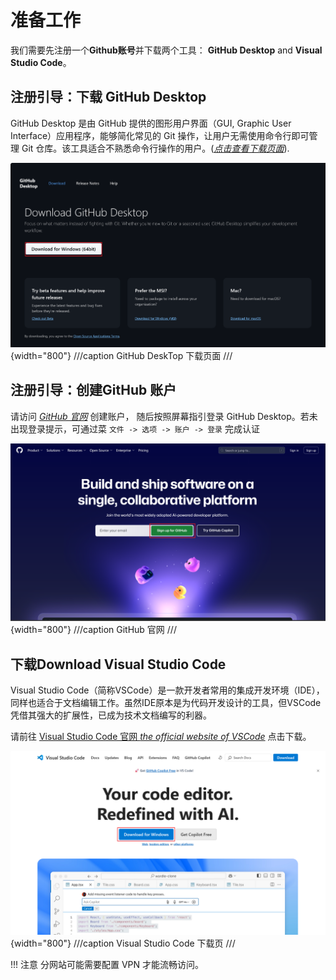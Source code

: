 # 准备工作

我们需要先注册一个**Github账号**并下载两个工具： **GitHub Desktop** and **Visual Studio Code**。

## 注册引导：下载 GitHub Desktop

GitHub Desktop 是由 GitHub 提供的图形用户界面（GUI, Graphic User Interface）应用程序，能够简化常见的 Git 操作，让用户无需使用命令行即可管理 Git 仓库。该工具适合不熟悉命令行操作的用户。([*点击查看下载页面*](https://desktop.github.com/download/)).

![github-desktop-download](../assets/github-desktop-download.png){width="800"}
///caption
GitHub DeskTop 下载页面
///

##  注册引导：创建GitHub 账户

请访问 [*GitHub 官网*](https://github.com/) 创建账户， 随后按照屏幕指引登录 GitHub Desktop。若未出现登录提示，可通过菜 `文件 -> 选项 -> 账户 -> 登录` 完成认证

![github-desktop-download](../assets/github-official-website.png){width="800"}
///caption
GitHub 官网
///

## 下载Download Visual Studio Code

 Visual Studio Code（简称VSCode）是一款开发者常用的集成开发环境（IDE），同样也适合于文档编辑工作。虽然IDE原本是为代码开发设计的工具，但VSCode凭借其强大的扩展性，已成为技术文档编写的利器。

请前往 [ Visual Studio Code 官网  *the official website of VSCode*](https://code.visualstudio.com/) 点击下载。

![vscode-download](../assets/download-vscode.png){width="800"}
///caption
Visual Studio Code 下载页
///

!!! 注意
    分网站可能需要配置 VPN 才能流畅访问。
